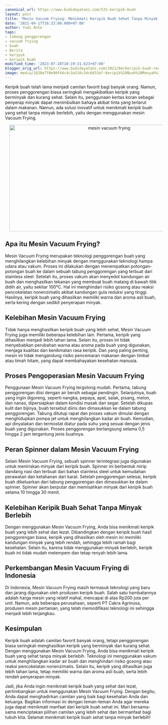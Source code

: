 ```yaml
---
canonical_url: https://www.budidayatani.com/531-keripik-buah
layout: post
title: 'Mesin Vacuum Frying: Menikmati Keripik Buah Sehat Tanpa Minyak Berlebih'
date: '2021-04-17T16:33:00.000+07:00'
author: Yudi Anto
tags:
- tabung penggorengan
- vacuum frying
- buah
- Berita
- keripik
- keripik buah
modified_time: '2023-07-28T10:19:31.623+07:00'
blogger_orig_url: https://www.budidayatani.com/2021/04/keripik-buah-renyah-tanpa-minyak.html
image: media/1828e7f0e90f44c4c3a316c34c6d33af-Keripik%20Buah%20Renyah%20Tanpa%20Minyak.jpg
---
```

<p>Keripik buah telah lama menjadi camilan favorit bagi banyak orang. Namun, proses penggorengan biasa seringkali mengakibatkan keripik yang berminyak dan kurang sehat. Selain itu, penggunaan kertas koran sebagai penyerap minyak dapat menimbulkan bahaya akibat tinta yang terlarut dalam makanan. Namun, ada solusi inovatif untuk menikmati keripik buah yang sehat tanpa minyak berlebih, yaitu dengan menggunakan mesin Vacuum Frying.</p><div class="separator" style="clear: both; text-align: center;"><a href="https://blogger.googleusercontent.com/img/b/R29vZ2xl/AVvXsEg6fml0kzv_zqYkuUyPPfYZr_OakXg5TnU6FqoEH2W26ex2pS5Sj28weZVmQfMh8iFJxPlHiOAOE_xu4U6Tnac7Z-Qt-XqsqfYprwotgxBqbVu3qXo1krQVCACQ_a-QktSfLhyRVXJqrflOF00wp1bTP35rqIbSt87qHPX76Pr7PChj5089Sj4hg6VOt3nb/s2192/Keripik%20Buah%20Renyah%20Tanpa%20Minyak.jpg" imageanchor="1" style="margin-left: 1em; margin-right: 1em;"><img alt="mesin vacuum frying" border="0" data-original-height="1200" data-original-width="2192" height="350" src="https://blogger.googleusercontent.com/img/b/R29vZ2xl/AVvXsEg6fml0kzv_zqYkuUyPPfYZr_OakXg5TnU6FqoEH2W26ex2pS5Sj28weZVmQfMh8iFJxPlHiOAOE_xu4U6Tnac7Z-Qt-XqsqfYprwotgxBqbVu3qXo1krQVCACQ_a-QktSfLhyRVXJqrflOF00wp1bTP35rqIbSt87qHPX76Pr7PChj5089Sj4hg6VOt3nb/w640-h350/Keripik%20Buah%20Renyah%20Tanpa%20Minyak.jpg" width="640" /></a></div><h2>Apa itu Mesin Vacuum Frying?</h2><p>Mesin Vacuum Frying merupakan teknologi penggorengan buah yang menghilangkan kelebihan minyak dengan menggunakan teknologi hampa udara atau vakum. Proses ini dilakukan dengan menempatkan potongan-potongan buah ke dalam sebuah tabung penggorengan yang terbuat dari stainless steel. Setelah itu, proses vakum akan menyedot kandungan air buah dan menghasilkan tekanan yang membuat buah matang di bawah titik didih air, yaitu sekitar 100°C. Hal ini menghindari risiko gosong atau reaksi pencokelatan nonenzimatis akibat kandungan gula reduksi yang tinggi. Hasilnya, keripik buah yang dihasilkan memiliki warna dan aroma asli buah, serta kering dengan sedikit penyerapan minyak.</p><h2>Kelebihan Mesin Vacuum Frying</h2><p>Tidak hanya menghasilkan keripik buah yang lebih sehat, Mesin Vacuum Frying juga memiliki beberapa kelebihan lain. Pertama, keripik yang dihasilkan menjadi lebih tahan lama. Selain itu, proses ini tidak menyebabkan perubahan warna atau aroma pada buah yang digunakan, menjaga kualitas dan kenikmatan rasa keripik. Dan yang paling penting, mesin ini tidak mengandung risiko pencemaran makanan dengan timbal atau timah hitam, yang dapat membahayakan kesehatan manusia.</p><h2>Proses Pengoperasian Mesin Vacuum Frying</h2><p>Penggunaan Mesin Vacuum Frying tergolong mudah. Pertama, tabung penggorengan diisi dengan air bersih sebagai pendingin. Selanjutnya, buah yang ingin digoreng, seperti nangka, pepaya, apel, salak, pisang, melon, dan nanas, dipersiapkan dalam kondisi masak dan segar. Setelah dikupas kulit dan bijinya, buah tersebut diiris dan dimasukkan ke dalam tabung penggorengan. Tabung ditutup rapat dan proses vakum dimulai dengan menghidupkan pompa jet untuk menghilangkan kadar air buah. Kemudian, api dinyalakan dan termostat diatur pada suhu yang sesuai dengan jenis buah yang digunakan. Proses penggorengan berlangsung selama 0,5 hingga 2 jam tergantung jenis buahnya.</p><h2>Peran Spinner dalam Mesin Vacuum Frying</h2><p>Selain Mesin Vacuum Frying, sebuah spinner terintegrasi juga digunakan untuk meniriskan minyak dari keripik buah. Spinner ini berbentuk mirip dandang nasi dan terbuat dari bahan stainless steel untuk kemudahan perawatan dan ketahanan dari karat. Setelah penggorengan selesai, keripik buah dikeluarkan dari tabung penggorengan dan dimasukkan ke dalam spinner. Spinner akan berputar dan memisahkan minyak dari keripik buah selama 10 hingga 30 menit.</p><h2>Kelebihan Keripik Buah Sehat Tanpa Minyak Berlebih</h2><p>Dengan menggunakan Mesin Vacuum Frying, Anda bisa menikmati keripik buah yang lebih sehat dan lezat. Dibandingkan dengan keripik buah hasil penggorengan biasa, keripik yang dihasilkan oleh mesin ini memiliki kandungan minyak yang lebih rendah, sehingga lebih ramah bagi kesehatan. Selain itu, karena tidak menggunakan minyak berlebih, keripik buah ini tidak mudah melempem dan tetap renyah lebih lama.</p><h2>Perkembangan Mesin Vacuum Frying di Indonesia</h2><p>Di Indonesia, Mesin Vacuum Frying masih termasuk teknologi yang baru dan jarang digunakan oleh produsen keripik buah. Salah satu hambatannya adalah harga mesin yang relatif mahal, mencapai di atas Rp200 juta per unit. Namun, ada beberapa perusahaan, seperti PT Cakra Agrinusa, produsen mesin pertanian, yang telah memodifikasi teknologi ini sehingga menjadi lebih terjangkau.</p><h2>Kesimpulan</h2><p>Keripik buah adalah camilan favorit banyak orang, tetapi penggorengan biasa seringkali menghasilkan keripik yang berminyak dan kurang sehat. Dengan menggunakan Mesin Vacuum Frying, Anda bisa menikmati keripik buah yang sehat tanpa minyak berlebih. Teknologi ini menggunakan vakum untuk menghilangkan kadar air buah dan menghindari risiko gosong atau reaksi pencokelatan nonenzimatis. Selain itu, keripik yang dihasilkan juga lebih tahan lama, tetap memiliki warna dan aroma asli buah, serta lebih rendah penyerapan minyak.</p><p>Jadi, jika Anda ingin menikmati keripik buah yang sehat dan lezat, pertimbangkan untuk menggunakan Mesin Vacuum Frying. Dengan begitu, Anda dapat menghadirkan camilan yang baik bagi kesehatan Anda dan keluarga. Bagikan informasi ini dengan teman-teman Anda agar mereka juga dapat menikmati manfaat dari keripik buah sehat ini. Mari bersama-sama menciptakan pilihan camilan yang lebih sehat dan bermanfaat bagi tubuh kita. Selamat menikmati keripik buah sehat tanpa minyak berlebih!</p>